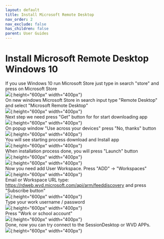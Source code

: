 ```yaml
---
layout: default
title: Install Microsoft Remote Desktop
nav_order: 2
nav_exclude: false
has_children: false
parent: User Guides
---
```


# Install Microsoft Remote Desktop Windows 10
If you use Windows 10 run Microsoft Store just type in search "store" and press on Microsoft Store  
![](images/STEP_01.png){:height="600px" width="400px"}   
On new windows Microsoft Store in search input type "Remote Desktop" and select "Microsoft Remote Desktop"  
![](images/STEP_02.png){:height="600px" width="400px"}  
Next step we need press "Get" button for for start downloading app   
![](images/STEP_03.png){:height="600px" width="400px"}  
On popup window "Use across your devices" press "No, thanks" button  
![](images/STEP_04.png){:height="600px" width="400px"}  
You will see starting process download and Install app  
![](images/STEP_05.png){:height="600px" width="400px"}  
When installation process done, you will press "Launch" button  
![](images/STEP_06.png){:height="600px" width="400px"}  
![](images/STEP_07.png){:height="600px" width="400px"}  
Now you need add User Workspace. Press "ADD" -> "Workspaces"  
![](images/STEP_08.png){:height="600px" width="400px"}  
Email or Workspace URL type: https://rdweb.wvd.microsoft.com/api/arm/feeddiscovery  and press "Subscribe button"  
![](images/STEP_09.png){:height="600px" width="400px"}  
Type your work username / password  
![](images/STEP_10.png){:height="600px" width="400px"}  
Press "Work or school account"    
![](images/STEP_11.png){:height="600px" width="400px"}  
Done, now you can try connect to the SessionDesktop or WVD APPs.  
![](images/STEP_12.png){:height="600px" width="400px"}  

